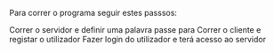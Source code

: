 Para correr o programa seguir estes passsos:

Correr o servidor e definir uma palavra passe para 
Correr o cliente e registar o utilizador
Fazer login do utilizador e terá acesso ao servidor
